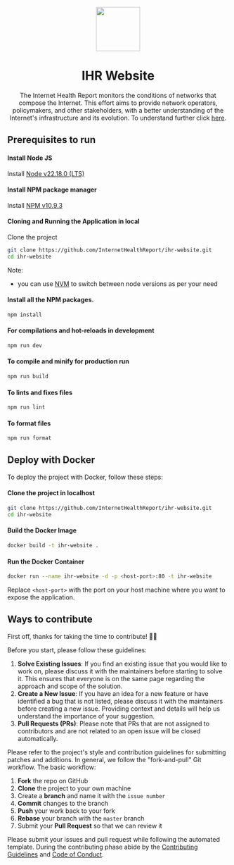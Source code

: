 <p align="center"><img src="https://avatars.githubusercontent.com/u/40665700?s=200&v=4" height="100"></p>
<h1 align="center">IHR Website</h1>
<p align="center">
The Internet Health Report monitors the conditions of networks that compose the Internet. This effort aims to provide network operators, policymakers, and other stakeholders, with a better understanding of the Internet's infrastructure and its evolution. To understand further click <a href="https://www.ihr.live/">here</a>.
</p>

## Prerequisites to run

#### Install Node JS

Install [Node v22.18.0 (LTS)](https://nodejs.org/en/blog/release/v22.18.0)

#### Install NPM package manager

Install [NPM v10.9.3](https://docs.npmjs.com/cli/v10/configuring-npm)

#### Cloning and Running the Application in local

Clone the project

```bash
git clone https://github.com/InternetHealthReport/ihr-website.git
cd ihr-website
```
Note: 
- you can use [NVM](https://github.com/nvm-sh/nvm) to switch between node versions as per your need 

#### Install all the NPM packages.

```bash
npm install
```


#### For compilations and hot-reloads in development

```bash
npm run dev
```

#### To compile and minify for production run

```bash
npm run build
```

#### To lints and fixes files

```bash
npm run lint
```

#### To format files

```bash
npm run format
```

## Deploy with Docker

To deploy the project with Docker, follow these steps:

#### Clone the project in localhost

```bash
git clone https://github.com/InternetHealthReport/ihr-website.git
cd ihr-website
```

#### Build the Docker Image

```bash
docker build -t ihr-website .
```

#### Run the Docker Container

```bash
docker run --name ihr-website -d -p <host-port>:80 -t ihr-website
```

Replace `<host-port>` with the port on your host machine where you want to expose the application.

## Ways to contribute

First off, thanks for taking the time to contribute! 🎉🎉

Before you start, please follow these guidelines:

1. **Solve Existing Issues**: If you find an existing issue that you would like to work on, please discuss it with the maintainers before starting to solve it. This ensures that everyone is on the same page regarding the approach and scope of the solution.
2. **Create a New Issue**: If you have an idea for a new feature or have identified a bug that is not listed, please discuss it with the maintainers before creating a new issue. Providing context and details will help us understand the importance of your suggestion.
3. **Pull Requests (PRs)**: Please note that PRs that are not assigned to contributors and are not related to an open issue will be closed automatically.

Please refer to the project's style and contribution guidelines for submitting patches and additions. In general, we follow the "fork-and-pull" Git workflow. The basic workflow:

1. **Fork** the repo on GitHub
2. **Clone** the project to your own machine
3. Create a **branch** and name it with the `issue number`
4. **Commit** changes to the branch
5. **Push** your work back to your fork
6. **Rebase** your branch with the `master` branch
7. Submit your **Pull Request** so that we can review it

Please submit your issues and pull request while following the automated template. During the contributing phase abide by the [Contributing Guidelines](CONTRIBUTING.md) and [Code of Conduct](CODE_OF_CONDUCT.md).
